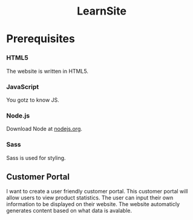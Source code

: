 <h1 align="center">LearnSite</h1>


# Prerequisites
### HTML5
The website is written in HTML5.

### JavaScript
You gotz to know JS.

### Node.js
Download Node at <a href="https://nodejs.org/en/download/">nodejs.org</a>.

### Sass
Sass is used for styling.

## Customer Portal
I want to create a user friendly customer portal.
This customer portal will allow users to view product statistics.
The user can input their own information to be displayed on their website.
The website automaticly generates content based on what data is avalable.
